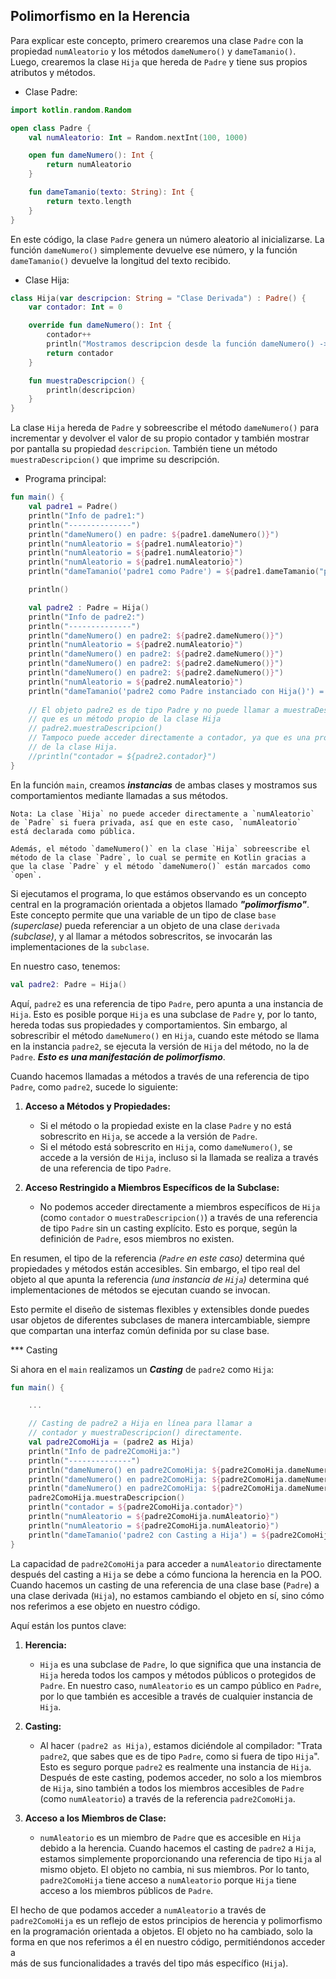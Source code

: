 ## Polimorfismo en la Herencia

Para explicar este concepto, primero crearemos una clase `Padre` con la propiedad `numAleatorio` y los métodos `dameNumero()` y `dameTamanio()`. 
Luego, crearemos la clase `Hija` que hereda de `Padre` y tiene sus propios atributos y métodos.

* Clase Padre:

```kotlin
import kotlin.random.Random

open class Padre {
    val numAleatorio: Int = Random.nextInt(100, 1000)

    open fun dameNumero(): Int {
        return numAleatorio
    }

    fun dameTamanio(texto: String): Int {
        return texto.length
    }
}
```

En este código, la clase `Padre` genera un número aleatorio al inicializarse. La función `dameNumero()` simplemente devuelve ese número, 
y la función `dameTamanio()` devuelve la longitud del texto recibido.

* Clase Hija:

```kotlin
class Hija(var descripcion: String = "Clase Derivada") : Padre() {
    var contador: Int = 0

    override fun dameNumero(): Int {
        contador++
        println("Mostramos descripcion desde la función dameNumero() -> $descripcion")
        return contador
    }

    fun muestraDescripcion() {
        println(descripcion)
    }
}
```

La clase `Hija` hereda de `Padre` y sobreescribe el método `dameNumero()` para incrementar y devolver el valor de 
su propio contador y también mostrar por pantalla su propiedad `descripcion`. 
También tiene un método `muestraDescripcion()` que imprime su descripción.

* Programa principal:

```kotlin
fun main() {
    val padre1 = Padre()
    println("Info de padre1:")
    println("--------------")
    println("dameNumero() en padre: ${padre1.dameNumero()}")
    println("numAleatorio = ${padre1.numAleatorio}")
    println("numAleatorio = ${padre1.numAleatorio}")
    println("numAleatorio = ${padre1.numAleatorio}")
    println("dameTamanio('padre1 como Padre') = ${padre1.dameTamanio("padre1 como Padre")}")

    println()

    val padre2 : Padre = Hija()
    println("Info de padre2:")
    println("--------------")
    println("dameNumero() en padre2: ${padre2.dameNumero()}")
    println("numAleatorio = ${padre2.numAleatorio}")
    println("dameNumero() en padre2: ${padre2.dameNumero()}")
    println("dameNumero() en padre2: ${padre2.dameNumero()}")
    println("dameNumero() en padre2: ${padre2.dameNumero()}")
    println("numAleatorio = ${padre2.numAleatorio}")
    println("dameTamanio('padre2 como Padre instanciado con Hija()') = ${padre2.dameTamanio("padre2 como Padre instanciado con Hija()")}")
    
    // El objeto padre2 es de tipo Padre y no puede llamar a muestraDescripcion(), 
    // que es un método propio de la clase Hija
    // padre2.muestraDescripcion()
    // Tampoco puede acceder directamente a contador, ya que es una propiedad 
    // de la clase Hija.
    //println("contador = ${padre2.contador}")
}
```

En la función `main`, creamos ***instancias*** de ambas clases y mostramos sus comportamientos mediante llamadas a sus métodos.

  ```
  Nota: La clase `Hija` no puede acceder directamente a `numAleatorio` de `Padre` si fuera privada, así que en este caso, `numAleatorio` 
  está declarada como pública. 
  
  Además, el método `dameNumero()` en la clase `Hija` sobreescribe el método de la clase `Padre`, lo cual se permite en Kotlin gracias a 
  que la clase `Padre` y el método `dameNumero()` están marcados como `open`.
  ```

Si ejecutamos el programa, lo que estámos observando es un concepto central en la programación orientada a objetos llamado ***"polimorfismo"***. 
Este concepto permite que una variable de un tipo de clase `base` *(superclase)* pueda referenciar a un objeto de una clase `derivada` *(subclase)*, 
y al llamar a métodos sobrescritos, se invocarán las implementaciones de la `subclase`.

En nuestro caso, tenemos:

```kotlin
val padre2: Padre = Hija()
```

Aquí, `padre2` es una referencia de tipo `Padre`, pero apunta a una instancia de `Hija`. 
Esto es posible porque `Hija` es una subclase de `Padre` y, por lo tanto, hereda todas sus propiedades y comportamientos. 
Sin embargo, al sobrescribir el método `dameNumero()` en `Hija`, cuando este método se llama en la instancia `padre2`, 
se ejecuta la versión de `Hija` del método, no la de `Padre`. ***Esto es una manifestación de polimorfismo***.

Cuando hacemos llamadas a métodos a través de una referencia de tipo `Padre`, como `padre2`, sucede lo siguiente:

1. **Acceso a Métodos y Propiedades:**
    - Si el método o la propiedad existe en la clase `Padre` y no está sobrescrito en `Hija`, se accede a la versión de `Padre`.
    - Si el método está sobrescrito en `Hija`, como `dameNumero()`, se accede a la versión de `Hija`,
      incluso si la llamada se realiza a través de una referencia de tipo `Padre`.

2. **Acceso Restringido a Miembros Específicos de la Subclase:**
    - No podemos acceder directamente a miembros específicos de `Hija` (como `contador` o `muestraDescripcion()`) a través de una
      referencia de tipo `Padre` sin un casting explícito. Esto es porque, según la definición de `Padre`, esos miembros no existen.

En resumen, el tipo de la referencia *(`Padre` en este caso)* determina qué propiedades y métodos están accesibles. 
Sin embargo, el tipo real del objeto al que apunta la referencia *(una instancia de `Hija`)* determina qué implementaciones de 
métodos se ejecutan cuando se invocan. 

Esto permite el diseño de sistemas flexibles y extensibles donde puedes usar objetos de diferentes subclases de manera intercambiable, 
siempre que compartan una interfaz común definida por su clase base.

*** Casting

Si ahora en el `main` realizamos un ***Casting*** de `padre2` como `Hija`:

```kotlin
fun main() {

    ...    

    // Casting de padre2 a Hija en línea para llamar a
    // contador y muestraDescripcion() directamente.
    val padre2ComoHija = (padre2 as Hija)
    println("Info de padre2ComoHija:")
    println("--------------")
    println("dameNumero() en padre2ComoHija: ${padre2ComoHija.dameNumero()}")
    println("dameNumero() en padre2ComoHija: ${padre2ComoHija.dameNumero()}")
    println("dameNumero() en padre2ComoHija: ${padre2ComoHija.dameNumero()}")
    padre2ComoHija.muestraDescripcion()
    println("contador = ${padre2ComoHija.contador}")
    println("numAleatorio = ${padre2ComoHija.numAleatorio}")
    println("numAleatorio = ${padre2ComoHija.numAleatorio}")
    println("dameTamanio('padre2 con Casting a Hija') = ${padre2ComoHija.dameTamanio("padre2 con Casting a Hija")}")
}
```

La capacidad de `padre2ComoHija` para acceder a `numAleatorio` directamente después del casting a `Hija` se debe a cómo funciona la herencia en la POO. 
Cuando hacemos un casting de una referencia de una clase base (`Padre`) a una clase derivada (`Hija`), no estamos cambiando el objeto en sí, 
sino cómo nos referimos a ese objeto en nuestro código.

Aquí están los puntos clave:

1. **Herencia:**
   - `Hija` es una subclase de `Padre`, lo que significa que una instancia de `Hija` hereda todos los campos y métodos públicos o protegidos de `Padre`.
     En nuestro caso, `numAleatorio` es un campo público en `Padre`, por lo que también es accesible a través de cualquier instancia de `Hija`.

2. **Casting:**
   - Al hacer `(padre2 as Hija)`, estamos diciéndole al compilador: "Trata `padre2`, que sabes que es de tipo `Padre`, como si fuera de tipo `Hija`".
     Esto es seguro porque `padre2` es realmente una instancia de `Hija`. Después de este casting, podemos acceder, no solo a los miembros de `Hija`,
     sino también a todos los miembros accesibles de `Padre` (como `numAleatorio`) a través de la referencia `padre2ComoHija`.

3. **Acceso a los Miembros de Clase:**
   - `numAleatorio` es un miembro de `Padre` que es accesible en `Hija` debido a la herencia. Cuando hacemos el casting de `padre2` a `Hija`,
     estamos simplemente proporcionando una referencia de tipo `Hija` al mismo objeto.
     El objeto no cambia, ni sus miembros. Por lo tanto, `padre2ComoHija` tiene acceso a `numAleatorio` porque `Hija` tiene acceso a los miembros
     públicos de `Padre`.

El hecho de que podamos acceder a `numAleatorio` a través de `padre2ComoHija` es un reflejo de estos principios de herencia y polimorfismo en la 
programación orientada a objetos. El objeto no ha cambiado, solo la forma en que nos referimos a él en nuestro código, permitiéndonos acceder a  
más de sus funcionalidades a través del tipo más específico (`Hija`).
